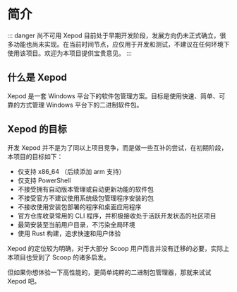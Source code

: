 # 简介

::: danger 尚不可用
Xepod 目前处于早期开发阶段，发展方向仍未正式确立，很多功能也尚未实现。在当前时间节点，应仅用于开发和测试，不建议在任何环境下使用该项目。欢迎为本项目提供宝贵意见。
:::

## 什么是 Xepod

Xepod 是一套 Windows 平台下的软件包管理方案。目标是使用快速、简单、可靠的方式管理 Windows 平台下的二进制软件包。

## Xepod 的目标

开发 Xepod 并不是为了同以上项目竞争，而是做一些互补的尝试，在初期阶段，本项目的目标如下：

- 仅支持 x86_64 （后续添加 arm 支持）
- 仅支持 PowerShell
- 不接受拥有自动版本管理或自动更新功能的软件包
- 不接受官方不建议使用系统级包管理程序安装的包
- 不接收使用安装包部署的程序和桌面应用程序
- 官方仓库收录常用的 CLI 程序，并积极接收处于活跃开发状态的社区项目
- 最简安装至当前用户目录，不污染全局环境
- 使用 Rust 构建，追求快速和用户体验

Xepod 的定位较为明确，对于大部分 Scoop 用户而言并没有迁移的必要，实际上本项目也受到了 Scoop 的诸多启发。

但如果你想体验一下高性能的，更简单纯粹的二进制包管理器，那就来试试 Xepod 吧。
